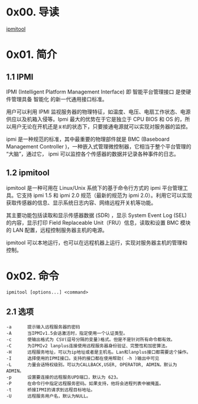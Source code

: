 # 0x00. 导读

[ipmitool](https://www.zhaowenyu.com/linux-doc/ipmi/ipmitool.html)

# 0x01. 简介

## 1.1 IPMI

IPMI (Intelligent Platform Management Interface) 即 智能平台管理接口 是使硬件管理具备 智能化 的新一代通用接口标准。

用户可以利用 IPMI 监视服务器的物理特征，如温度、电压、电扇工作状态、电源供应以及机箱入侵等。Ipmi 最大的优势在于它是独立于 CPU BIOS 和 OS 的，所以用户无论在开机还是`关机`的状态下，只要接通电源就可以实现对服务器的监控。

ipmi 是一种规范的标准，其中最重要的物理部件就是 BMC (Baseboard Management Controller )，一种嵌入式管理微控制器，它相当于整个平台管理的 “大脑”，通过它， ipmi 可以监控各个传感器的数据并记录各种事件的日志。

## 1.2 ipmitool

ipmitool 是一种可用在 Linux/Unix 系统下的基于命令行方式的 ipmi 平台管理工具。它支持 ipmi 1.5 和 ipmi 2.0 规范（最新的规范为 ipmi 2.0）。利用它可以实现获取传感器的信息、显示系统日志内容、网络远程开关机等功能。

其主要功能包括读取和显示传感器数据 (SDR) ，显示 System Event Log (SEL) 的内容，显示打印 Field Replaceable Unit（FRU）信息，读取和设置 BMC 模块的 LAN 配置，远程控制服务器主机的电源。

ipmitool 可以本地运行，也可以在远程机器上运行，实现对服务器主机的管理和控制。

# 0x02. 命令

`ipmitool [options...] <command>`

## 2.1 选项

```
-a      提示输入远程服务器的密码
-A      当IPMIv1.5会话激活时，指定使用一个认证类型。
-c      使输出格式为 CSV(逗号分隔的变量)格式。但是不是针对所有命令都有效。
-C      为IPMIv2 lanplus连接使用远程服务器身份验证、完整性和加密算法。
-H      远程服务地址，可以为ip地址或者是主机名。Lan和lanplus接口都需要这个操作。
-I      选择使用的IPMI接口。支持的接口都在使用帮助( -h )输出中可见
-L      力量会话特权级别。可以为CALLBACK,USER, OPERATOR, ADMIN。默认为ADMIN。
-p      设置要连接的远程服务UPD端口，默认为 623。
-P      在命令行中指定远程服务密码。如果支持，他将会进程列表中被掩盖。
-t      桥接IPMI的请求到远程目标地址。
-U      远程服务用户名，默认为NULL。
```